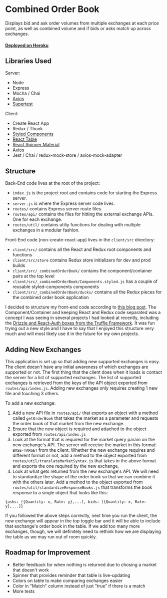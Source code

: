 # Combined Order Book
Displays bid and ask order volumes from multiple exchanges at each price point, as well as combined volume and if bids or asks match up across exchanges.

#### [Deployed on Heroku](https://combined-order-book-cc.herokuapp.com/)

## Libraries Used
Server:
- Node
- Express
- Mocha / Chai
- [Axios](https://github.com/axios/axios)
- [Supertest](https://github.com/visionmedia/supertest)

Client:
- Create React App
- Redux / Thunk
- [Styled Components](https://www.styled-components.com/)
- [React Table](https://github.com/react-tools/react-table)
- [React Spinner Material](https://github.com/icarus-sullivan/react-spinner-material)
- Axios
- Jest / Chai / redux-mock-store / axios-mock-adapter

## Structure
Back-End code lives at the root of the project:
- `index.js` is the project root and contains code for starting the Express server.
- `server.js` is where the Express server code lives.
- `routes/` contains Express server route files.
- `routes/api/` contains the files for hitting the external exchange APIs. One for each exchange.
- `routes/util/` contains utiliy functions for dealing with multiple exchanges in a modular fashion.

Front-End code (non-create-react-app) lives in the `client/src` directory:
- `client/src/` contains all the React and Redux root components and functions
- `client/src/store` contains Redux store initializers for dev and prod builds
- `client/src/_combinedOrderBook/` contains the component/container pairs at the top level
- `client/src/_combinedOrderBook/Components.styled.js` has a couple of reusable styled-components components
- `client/src/_combinedOrderBook/ducks/` contains all the Redux pieces for the combined order book application

I decided to structure my front-end code according to [this blog post](https://levelup.gitconnected.com/structure-your-react-redux-project-for-scalability-and-maintainability-618ad82e32b7). The Component/Container and keeping React and Redux code separated was a concept I was seeing in several projects I had looked at recently, including the [Drizzle and React-Auth boxes from the Truffle Framework](http://truffleframework.com/boxes/). It was fun trying out a new style and I have to say that I enjoyed this structure very much and will most likely use it in the future for my own projects.

## Adding New Exchanges
This application is set up so that adding new supported exchanges is easy. The client doesn't have any initial awareness of which exchanges are supported or not. The first thing that the client does when it loads is contact the server for a list of supported exchanges. The list of supported exchanges is retrieved from the keys of the API object exported from `routes/api/index.js`. Adding new exchanges only requires creating 1 new file and touching 3 others.

To add a new exchange:
1. Add a new API file in `routes/api/` that exports an object with a method called `getOrderBook` that takes the market as a parameter and requests the order book of that market from the new exchange.
2. Ensure that the new object is required and attached to the object exported from `routes/api/index.js`
3. Look at the format that is required for the market query param on the new exchange's API. The server will receive the market in this format: `BASE-TARGET` from the client. Whether the new exchange requires and different format or not, add a method to the object exported from `routes/util/translateMarketSyntax.js` that takes in the above format and exports the one required by the new exchange.
4. Look at what gets returned from the new exchange's API. We will need to standardize the shape of the order book so that we can combine it with the others later. Add a method to the object exported from `routes/util/standardizeResponseBooks.js` that transforms the book response to a single object that looks like this:
```
{asks: [{Quantity: x, Rate: y},...], bids: [{Quantity: x, Rate: y},...]}
```

If you followed the above steps correctly, next time you run the client, the new exchange will appear in the top toggle bar and it will be able to include that exchange's order book in the table. If we add too many more exchanges, though, we will definitely need to rethink how we are displaying the table as we may run out of room quickly.

## Roadmap for Improvement
- Better feedback for when nothing is returned due to chosing a market that doesn't work
- Spinner that provides reminder that table is live-updating
- Colors on table to make comparing exchanges easier
- Color in "Match" column instead of just "true" if there is a match
- More tests
